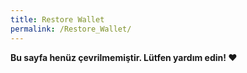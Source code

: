 ```yaml
---
title: Restore Wallet
permalink: /Restore_Wallet/
---
```


**Bu sayfa henüz çevrilmemiştir. Lütfen yardım edin! ❤**
